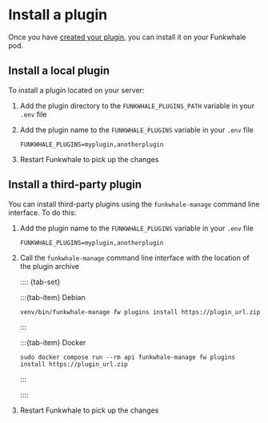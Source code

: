# Install a plugin

Once you have [created your plugin](create.md), you can install it on your Funkwhale pod.

## Install a local plugin

To install a plugin located on your server:

1. Add the plugin directory to the `FUNKWHALE_PLUGINS_PATH` variable in your `.env` file
2. Add the plugin name to the `FUNKWHALE_PLUGINS` variable in your `.env` file

   ```{code-block} text
   FUNKWHALE_PLUGINS=myplugin,anotherplugin
   ```

3. Restart Funkwhale to pick up the changes

## Install a third-party plugin

You can install third-party plugins using the `funkwhale-manage` command line interface. To do this:

1. Add the plugin name to the `FUNKWHALE_PLUGINS` variable in your `.env` file

   ```{code-block} text
   FUNKWHALE_PLUGINS=myplugin,anotherplugin
   ```

2. Call the `funkwhale-manage` command line interface with the location of the plugin archive

   :::: {tab-set}

   :::{tab-item} Debian

   ```{code-block} shell
   venv/bin/funkwhale-manage fw plugins install https://plugin_url.zip
   ```

   :::

   :::{tab-item} Docker

   ```{code-block} shell
   sudo docker compose run --rm api funkwhale-manage fw plugins install https://plugin_url.zip
   ```

   :::

   ::::

3. Restart Funkwhale to pick up the changes
